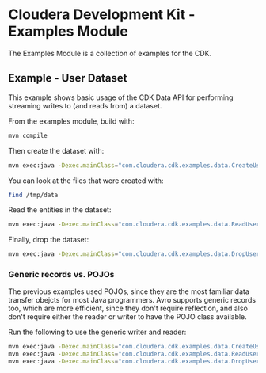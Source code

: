 # Cloudera Development Kit - Examples Module

The Examples Module is a collection of examples for the CDK.

## Example - User Dataset

This example shows basic usage of the CDK Data API for performing streaming writes
to (and reads from) a dataset.

From the examples module, build with:

```bash
mvn compile
```

Then create the dataset with:

```bash
mvn exec:java -Dexec.mainClass="com.cloudera.cdk.examples.data.CreateUserDatasetPojo"
```

You can look at the files that were created with:

```bash
find /tmp/data
```

Read the entities in the dataset:

```bash
mvn exec:java -Dexec.mainClass="com.cloudera.cdk.examples.data.ReadUserDatasetPojo"
```

Finally, drop the dataset:

```bash
mvn exec:java -Dexec.mainClass="com.cloudera.cdk.examples.data.DropUserDataset"
```

### Generic records vs. POJOs

The previous examples used POJOs, since they are the most familiar data transfer
obejcts for most Java programmers. Avro supports generic records too,
which are more efficient, since they don't require reflection,
and also don't require either the reader or writer to have the POJO class available.

Run the following to use the generic writer and reader:

```bash
mvn exec:java -Dexec.mainClass="com.cloudera.cdk.examples.data.CreateUserDatasetGeneric"
mvn exec:java -Dexec.mainClass="com.cloudera.cdk.examples.data.ReadUserDatasetGeneric"
mvn exec:java -Dexec.mainClass="com.cloudera.cdk.examples.data.DropUserDataset"
```